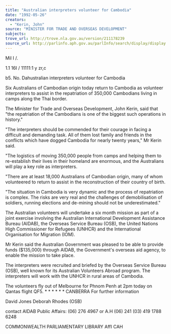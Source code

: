 ```yaml
---
title: "Australian interpreters volunteer for Cambodia"
date: "1992-05-26"
creators:
  - "Kerin, John"
source: "MINISTER FOR TRADE AND OVERSEAS DEVELOPMENT"
subjects:
trove_url: http://trove.nla.gov.au/version/211178239
source_url: http://parlinfo.aph.gov.au/parlInfo/search/display/display.w3p;query=Id%3A%22media/pressrel/3058773%22
---
```


 Mil I /. 

 1.1  16I / 11111:1 y zr,c

 b5. No. Dahustralian interpreters volunteer for Cambodia

 Six Australians of Cambodian origin today return to Cambodia as volunteer interpreters to assist in the repatriation of 350,000 Cambodians living in camps along the Thai border.

 The Minister for Trade and Overseas Development, John Kerin, said that "the repatriation of the Cambodians is one of the biggest such operations in history."

 "The interpreters should be commended for their courage in facing a difficult and demanding task. All of them lost family and friends in the conflicts which have dogged Cambodia for nearly twenty years," Mr Kerin said.

 "The logistics of moving 350,000 people from camps and helping them to re-establish their lives in their homeland are enormous, and the Australians will play a key role as interpreters.

 "There are at least 18,000 Australians of Cambodian origin, many of whom volunteered to return to assist in the reconstruction of their country of birth.

 "The situation in Cambodia is very dynamic and the process of repatriation is complex. The risks are very real and the challenges of demobilisation of soldiers, running elections and de-mining should not be underestimated."

 The Australian volunteers will undertake a six month mission as part of a joint exercise involving the Australian International Development Assistance Bureau (AIDAB), the Overseas Service Bureau (OSB), the United Nations High Commissioner for Refugees (UNHCR) and the International Organisation for Migration (IOM).

 Mr Kerin said the Australian Government was pleased to be able to provide funds ($135,000) through AIDAB, the Government's overseas aid agency, to enable the mission to take place.

 The interpreters were recruited and briefed by the Overseas Service Bureau (OSB), well known for its Australian Volunteers Abroad program. The interpreters will work with the UNHCR in rural areas of Cambodia.

 The volunteers fly out of Melbourne for Phnom Penh at 2pm today on Qantas flight QF5. * * * * * * CANBERRA For further information

 David Jones Deborah Rhodes (OSB)

 contact AIDAB Public Affairs: (06) 276 4967 or A.H (06) 241 (03) 419 1788 6248

 COMMONWEALTH PARLIAMENTARY LIBRARY AffI CAH

